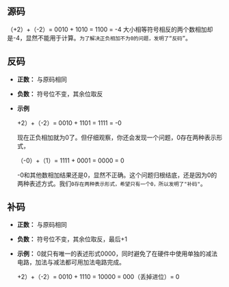 ## 源码
（+2）+（-2）= 0010 + 1010 = 1100 = -4
大小相等符号相反的两个数相加却是-4，显然不能用于计算。`为了解决正负相加不为0的问题，发明了“反码”`。

## 反码
- **正数：** 与原码相同  
- **负数：** 符号位不变，其余位取反
- **示例**
  
    +2）+（-2）= 0010 + 1101 = 1111 = -0

    现在正负相加就为0了。但仔细观察，你还会发现一个问题，0存在两种表示形式，

    （-0）+（1）= 1111 + 0001 = 0000 = 0

    -0和其他数相加结果还是0，显然不正确。这个问题归根结底，还是因为0的两种表述方式。我们`0存在两种表示形式，希望只有一个0，所以发明了"补码"`。

## 补码
- **正数：** 与原码相同
- **负数：** 符号位不变，其余位取反，最后+1
- **示例：** 0就只有唯一的表述形式0000，同时避免了在硬件中使用单独的减法电路，加法与减法都可用加法电路完成。

    +2）+（-2）= 0010 + 1110 = 10000 = 000（丢掉进位）= 0